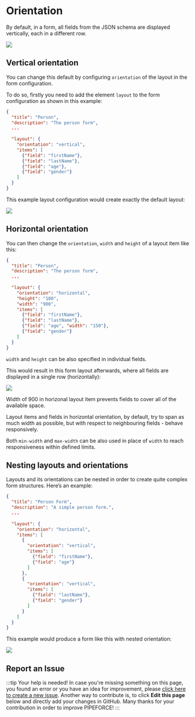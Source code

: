 # Orientation

By default, in a form, all fields from the JSON schema are displayed vertically, each in a different row.

![](../../img/grafik-20201023-084022.png)

## Vertical orientation

You can change this default by configuring `orientation` of the layout in the form configuration.

To do so, firstly you need to add the element `layout` to the form configuration as shown in this example:

```json
{
  "title": "Person",
  "description": "The person form",  
  ...
  
  "layout": {
    "orientation": "vertical",
    "items": [
      {"field": "firstName"},
      {"field": "lastName"},
      {"field": "age"},
      {"field": "gender"}
    ]
  }
}
```

This example layout configuration would create exactly the default layout:

![](../../img/grafik-20201023-100242.png)

## Horizontal orientation

You can then change the `orientation`, `width` and `height` of a layout item like this:

```json
{
  "title": "Person",
  "description": "The person form",  
  ...
  
  "layout": {
    "orientation": "horizontal",
    "height": "100",
    "width": "900",
    "items": [
      {"field": "firstName"},
      {"field": "lastName"},
      {"field": "age", "width": "150"},
      {"field": "gender"}
    ]
  }
}
```

`width` and `height` can be also specified in individual fields.

This would result in this form layout afterwards, where all fields are displayed in a single row (horizontally):

![](../../img/image-20210319-064428.png)

Width of 900 in horizonal layout item prevents fields to cover all of the available space.

Layout items and fields in horizontal orientation, by default, try to span as much width as possible, but with respect to neighbouring fields - behave responsively.

Both `min-width` and `max-width` can be also used in place of `width` to reach responsiveness within defined limits.

## Nesting layouts and orientations

Layouts and its orientations can be nested in order to create quite complex form structures. Here’s an example:

```json
{
  "title": "Person Form",
  "description": "A simple person form.",  
  ...
  
  "layout": {
    "orientation": "horizontal",
    "items": [
      {
        "orientation": "vertical",
        "items": [
          {"field": "firstName"},
          {"field": "age"}
        ]
      },
      {
        "orientation": "vertical",
        "items": [
          {"field": "lastName"},
          {"field": "gender"}
        ]
      }
    ]
  } 
}
```

This example would produce a form like this with nested orientation:

![](../../img/grafik-20201023-101109.png)

## Report an Issue
:::tip Your help is needed!
In case you're missing something on this page, you found an error or you have an idea for improvement, please [click here to create a new issue](https://github.com/pipeforce/pipeforce.github.io/issues). Another way to contribute is, to click **Edit this page** below and directly add your changes in GitHub. Many thanks for your contribution in order to improve PIPEFORCE!
:::